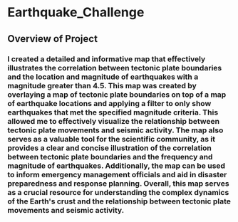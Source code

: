 # Earthquake_Challenge

## Overview of Project

### I created a detailed and informative map that effectively illustrates the correlation between tectonic plate boundaries and the location and magnitude of earthquakes with a magnitude greater than 4.5. This map was created by overlaying a map of tectonic plate boundaries on top of a map of earthquake locations and applying a filter to only show earthquakes that met the specified magnitude criteria. This allowed me to effectively visualize the relationship between tectonic plate movements and seismic activity. The map also serves as a valuable tool for the scientific community, as it provides a clear and concise illustration of the correlation between tectonic plate boundaries and the frequency and magnitude of earthquakes. Additionally, the map can be used to inform emergency management officials and aid in disaster preparedness and response planning. Overall, this map serves as a crucial resource for understanding the complex dynamics of the Earth's crust and the relationship between tectonic plate movements and seismic activity.
